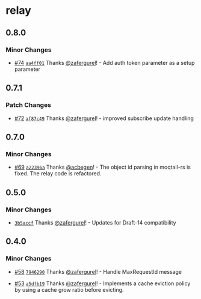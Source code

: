 # relay

## 0.8.0

### Minor Changes

- [#74](https://github.com/moqtail/moqtail/pull/74) [`aa4ff01`](https://github.com/moqtail/moqtail/commit/aa4ff01d9c642de9f0d3fb5fdaaeb12d29abc8ee) Thanks [@zafergurel](https://github.com/zafergurel)! - Add auth token parameter as a setup parameter

## 0.7.1

### Patch Changes

- [#72](https://github.com/moqtail/moqtail/pull/72) [`af87c49`](https://github.com/moqtail/moqtail/commit/af87c49ee21cf255a0d47e218e793f58aa5ecadb) Thanks [@zafergurel](https://github.com/zafergurel)! - improved subscribe update handling

## 0.7.0

### Minor Changes

- [#69](https://github.com/moqtail/moqtail/pull/69) [`a22396a`](https://github.com/moqtail/moqtail/commit/a22396a9e891b2424a14b2ad18682473f890093d) Thanks [@acbegen](https://github.com/acbegen)! - The object id parsing in moqtail-rs is fixed.
  The relay code is refactored.

## 0.5.0

### Minor Changes

- [`3b5accf`](https://github.com/moqtail/moqtail/commit/3b5accf65d01bf264db64aaecd7a6215adc5ab4a) Thanks [@zafergurel](https://github.com/zafergurel)! - Updates for Draft-14 compatibility

## 0.4.0

### Minor Changes

- [#58](https://github.com/streaming-university/moqtail/pull/58) [`7946290`](https://github.com/streaming-university/moqtail/commit/7946290b732367bac5bd2f81144c470f173c95b6) Thanks [@zafergurel](https://github.com/zafergurel)! - Handle MaxRequestId message

- [#53](https://github.com/streaming-university/moqtail/pull/53) [`a5dfb19`](https://github.com/streaming-university/moqtail/commit/a5dfb196c1aab46f0183e5c70fd7193953dfd108) Thanks [@zafergurel](https://github.com/zafergurel)! - Implements a cache eviction policy by using a cache grow ratio before evicting.
